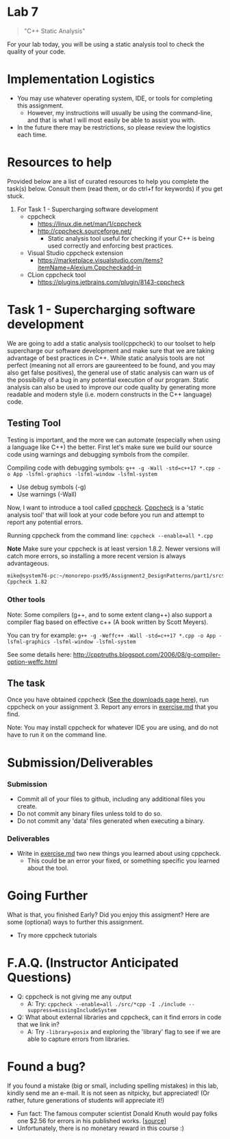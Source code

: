 # Lab 7

> "C++ Static Analysis"

For your lab today, you will be using a static analysis tool to check the quality of your code.

# Implementation Logistics

- You may use whatever operating system, IDE, or tools for completing this assignment.
	- However, my instructions will usually be using the command-line, and that is what I will most easily be able to assist you with.
- In the future there may be restrictions, so please review the logistics each time.

# Resources to help

Provided below are a list of curated resources to help you complete the task(s) below. Consult them (read them, or do ctrl+f for keywords) if you get stuck.


1. For Task 1 - Supercharging software development
	- cppcheck
		- https://linux.die.net/man/1/cppcheck
		- http://cppcheck.sourceforge.net/
			- Static analysis tool useful for checking if your C++ is being used correctly and enforcing best practices.
	- Visual Studio cppcheck extension
		- https://marketplace.visualstudio.com/items?itemName=Alexium.Cppcheckadd-in
	- CLion cppcheck tool
		- https://plugins.jetbrains.com/plugin/8143-cppcheck



# Task 1 - Supercharging software development

We are going to add a static analysis tool(cppcheck) to our toolset to help supercharge our software development and make sure that we are taking advantage of best practices in C++. While static analysis tools are not perfect (meaning not all errors are gaureenteed to be found, and you may also get false positives), the general use of static analysis can warn us of the possibility of a bug in any potential execution of our program. Static analysis can also be used to improve our code quality by generating more readable and modern style (i.e. modern constructs in the C++ language) code.

## Testing Tool

Testing is important, and the more we can automate (especially when using a language like C++) the better. First let's make sure we build our source code using warnings and debugging symbols from the compiler.

Compiling code with debugging symbols: `g++ -g -Wall -std=c++17 *.cpp -o App -lsfml-graphics -lsfml-window -lsfml-system`

- Use debug symbols (-g)
- Use warnings (-Wall)

Now, I want to introduce a tool called [cppcheck](https://cppcheck.sourceforge.io/). [Cppcheck](https://cppcheck.sourceforge.io/) is a 'static analysis tool' that will look at your code before you run and attempt to report any potential errors.

Running cppcheck from the command line: `cppcheck --enable=all *.cpp`

**Note** Make sure your cppcheck is at least version 1.8.2. Newer versions will catch more errors, so installing a more recent version is always advantageous.

```bash
mike@system76-pc:~/monorepo-psx95/Assignment2_DesignPatterns/part1/src$ cppcheck --version
Cppcheck 1.82
```

### Other tools

Note: Some compilers (g++, and to some extent clang++) also support a compiler flag based on effective c++ (A book written by Scott Meyers).

You can try for example: `g++ -g -Weffc++ -Wall -std=c++17 *.cpp -o App -lsfml-graphics -lsfml-window -lsfml-system`

See some details here: http://cpptruths.blogspot.com/2006/08/g-compiler-option-weffc.html

## The task

Once you have obtained cppcheck ([See the downloads page here](https://cppcheck.sourceforge.io/#download)), run cppcheck on your assignment 3. Report any errors in [exercise.md](./exercise.md) that you find.

Note: You may install cppcheck for whatever IDE you are using, and do not have to run it on the command line.

# Submission/Deliverables

### Submission

- Commit all of your files to github, including any additional files you create.
- Do not commit any binary files unless told to do so.
- Do not commit any 'data' files generated when executing a binary.

### Deliverables

- Write in [exercise.md](./exercise.md) two new things you learned about using cppcheck.
	- This could be an error your fixed, or something specific you learned about the tool.
 
# Going Further

What is that, you finished Early? Did you enjoy this assigment? Here are some (optional) ways to further this assignment.

- Try more cppcheck tutorials

# F.A.Q. (Instructor Anticipated Questions)

- Q: cppcheck is not giving me any output
	- A: Try: `cppcheck --enable=all ./src/*cpp -I ./include --suppress=missingIncludeSystem`
- Q: What about external libraries and cppcheck, can it find errors in code that we link in?
	- A: Try `-library=posix` and exploring the 'library' flag to see if we are able to capture errors from libraries.

# Found a bug?

If you found a mistake (big or small, including spelling mistakes) in this lab, kindly send me an e-mail. It is not seen as nitpicky, but appreciated! (Or rather, future generations of students will appreciate it!)

- Fun fact: The famous computer scientist Donald Knuth would pay folks one $2.56 for errors in his published works. [[source](https://en.wikipedia.org/wiki/Knuth_reward_check)]
- Unfortunately, there is no monetary reward in this course :)


